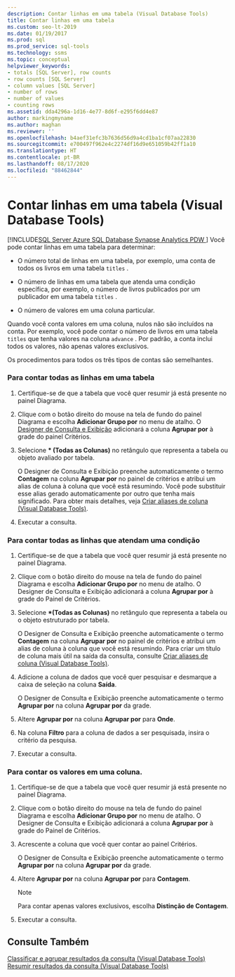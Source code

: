 ```yaml
---
description: Contar linhas em uma tabela (Visual Database Tools)
title: Contar linhas em uma tabela
ms.custom: seo-lt-2019
ms.date: 01/19/2017
ms.prod: sql
ms.prod_service: sql-tools
ms.technology: ssms
ms.topic: conceptual
helpviewer_keywords:
- totals [SQL Server], row counts
- row counts [SQL Server]
- column values [SQL Server]
- number of rows
- number of values
- counting rows
ms.assetid: dda4296a-1d16-4e77-8d6f-e295f6dd4e87
author: markingmyname
ms.author: maghan
ms.reviewer: ''
ms.openlocfilehash: b4aef31efc3b7636d56d9a4cd1ba1cf07aa22830
ms.sourcegitcommit: e700497f962e4c2274df16d9e651059b42ff1a10
ms.translationtype: HT
ms.contentlocale: pt-BR
ms.lasthandoff: 08/17/2020
ms.locfileid: "88462844"
---
```

# <a name="count-rows-in-a-table-visual-database-tools"></a>Contar linhas em uma tabela (Visual Database Tools)
[!INCLUDE[SQL Server Azure SQL Database Synapse Analytics PDW ](../../includes/applies-to-version/sql-asdb-asdbmi-asa-pdw.md)]
Você pode contar linhas em uma tabela para determinar:  
  
-   O número total de linhas em uma tabela, por exemplo, uma conta de todos os livros em uma tabela `titles` .  
  
-   O número de linhas em uma tabela que atenda uma condição específica, por exemplo, o número de livros publicados por um publicador em uma tabela `titles` .  
  
-   O número de valores em uma coluna particular.  
  
Quando você conta valores em uma coluna, nulos não são incluídos na conta. Por exemplo, você pode contar o número de livros em uma tabela `titles` que tenha valores na coluna `advance` . Por padrão, a conta inclui todos os valores, não apenas valores exclusivos.  
  
Os procedimentos para todos os três tipos de contas são semelhantes.  
  
### <a name="to-count-all-the-rows-in-a-table"></a>Para contar todas as linhas em uma tabela  
  
1.  Certifique-se de que a tabela que você quer resumir já está presente no painel Diagrama.  
  
2.  Clique com o botão direito do mouse na tela de fundo do painel Diagrama e escolha **Adicionar Grupo por** no menu de atalho. O [Designer de Consulta e Exibição](../../ssms/visual-db-tools/query-and-view-designer-tools-visual-database-tools.md) adicionará a coluna **Agrupar por** à grade do painel Critérios.  
  
3.  Selecione **&#42; (Todas as Colunas)** no retângulo que representa a tabela ou objeto avaliado por tabela.  
  
    O Designer de Consulta e Exibição preenche automaticamente o termo **Contagem** na coluna **Agrupar por** no painel de critérios e atribui um alias de coluna à coluna que você está resumindo. Você pode substituir esse alias gerado automaticamente por outro que tenha mais significado. Para obter mais detalhes, veja [Criar aliases de coluna &#40;Visual Database Tools&#41;](../../ssms/visual-db-tools/create-column-aliases-visual-database-tools.md).  
  
4.  Executar a consulta.  
  
### <a name="to-count-all-the-rows-that-meet-a-condition"></a>Para contar todas as linhas que atendam uma condição  
  
1.  Certifique-se de que a tabela que você quer resumir já está presente no painel Diagrama.  
  
2.  Clique com o botão direito do mouse na tela de fundo do painel Diagrama e escolha **Adicionar Grupo por** no menu de atalho. O Designer de Consulta e Exibição adicionará a coluna **Agrupar por** à grade do Painel de Critérios.  
  
3.  Selecione **&#42;(Todas as Colunas)** no retângulo que representa a tabela ou o objeto estruturado por tabela.  
  
    O Designer de Consulta e Exibição preenche automaticamente o termo **Contagem** na coluna **Agrupar por** no painel de critérios e atribui um alias de coluna à coluna que você está resumindo. Para criar um título de coluna mais útil na saída da consulta, consulte [Criar aliases de coluna &#40;Visual Database Tools&#41;](../../ssms/visual-db-tools/create-column-aliases-visual-database-tools.md).  
  
4.  Adicione a coluna de dados que você quer pesquisar e desmarque a caixa de seleção na coluna **Saída**.  
  
    O Designer de Consulta e Exibição preenche automaticamente o termo **Agrupar por** na coluna **Agrupar por** da grade.  
  
5.  Altere **Agrupar por** na coluna **Agrupar por** para **Onde**.  
  
6.  Na coluna **Filtro** para a coluna de dados a ser pesquisada, insira o critério da pesquisa.  
  
7.  Executar a consulta.  
  
### <a name="to-count-the-values-in-a-column"></a>Para contar os valores em uma coluna.  
  
1.  Certifique-se de que a tabela que você quer resumir já está presente no painel Diagrama.  
  
2.  Clique com o botão direito do mouse na tela de fundo do painel Diagrama e escolha **Adicionar Grupo por** no menu de atalho. O Designer de Consulta e Exibição adicionará a coluna **Agrupar por** à grade do Painel de Critérios.  
  
3.  Acrescente a coluna que você quer contar ao painel Critérios.  
  
    O Designer de Consulta e Exibição preenche automaticamente o termo **Agrupar por** na coluna **Agrupar por** da grade.  
  
4.  Altere **Agrupar por** na coluna **Agrupar por** para **Contagem**.  
  
    > [!NOTE]  
    > Para contar apenas valores exclusivos, escolha **Distinção de Contagem**.  
  
5.  Executar a consulta.  
  
## <a name="see-also"></a>Consulte Também  
[Classificar e agrupar resultados da consulta &#40;Visual Database Tools&#41;](../../ssms/visual-db-tools/sort-and-group-query-results-visual-database-tools.md)  
[Resumir resultados da consulta &#40;Visual Database Tools&#41;](../../ssms/visual-db-tools/summarize-query-results-visual-database-tools.md)  
  
